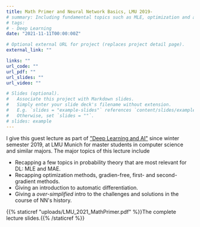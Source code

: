 ```yaml
---
title: Math Primer and Neural Network Basics, LMU 2019-
# summary: Including fundamental topics such as MLE, optimization and a brief history of NN. 
# tags:
# - Deep Learning
date: "2021-11-11T00:00:00Z"

# Optional external URL for project (replaces project detail page).
external_link: "" 

links: "" 
url_code: ""
url_pdf: ""
url_slides: ""
url_video: ""

# Slides (optional).
#   Associate this project with Markdown slides.
#   Simply enter your slide deck's filename without extension.
#   E.g. `slides = "example-slides"` references `content/slides/example-slides.md`.
#   Otherwise, set `slides = ""`.
# slides: example
---
```


I give this guest lecture as part of ["Deep Learning and AI"](www.dbs.ifi.lmu.de/cms/studium_lehre/lehre_master/deep1920/index.html) since winter semester 2019, at LMU Munich for master students in computer science and similar majors. 
The major topics of this lecture include
- Recapping a few topics in probability theory that are most relevant for DL: MLE and MAE. 
- Recapping optimization methods, gradien-free, first- and second-gradient methods. 
- Giving an introduction to automatic differentiation. 
- Giving a *over-simplified* intro to the challenges and solutions in the course of NN's history.

{{% staticref "uploads/LMU_2021_MathPrimer.pdf" %}}The complete lecture slides.{{% /staticref %}}